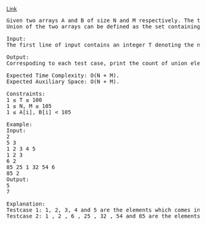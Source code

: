 <a href="https://www.geeksforgeeks.org/find-union-and-intersection-of-two-unsorted-arrays/">Link </a>
<pre>Given two arrays A and B of size N and M respectively. The task is to find union between these two arrays.
Union of the two arrays can be defined as the set containing distinct elements from both the arrays. If there are repetitions, then only one occurrence of element should be printed in union.

Input:
The first line of input contains an integer T denoting the number of test cases. Then T test cases follow. Each test case consist of three lines. The first line of each test case contains two space separated integers N and M, where N is the size of array A and M is the size of array B. The second line of each test case contains N space separated integers denoting elements of array A. The third line of each test case contains M space separated integers denoting elements of array B.

Output:
Correspoding to each test case, print the count of union elements of the two arrays.

Expected Time Complexity: O(N + M).
Expected Auxiliary Space: O(N + M).

Constraints:
1 ≤ T ≤ 100
1 ≤ N, M ≤ 105
1 ≤ A[i], B[i] < 105

Example:
Input:
2
5 3
1 2 3 4 5
1 2 3
6 2
85 25 1 32 54 6
85 2
Output:
5
7

Explanation:
Testcase 1: 1, 2, 3, 4 and 5 are the elements which comes in the union set of both arrays.
Testcase 2: 1 , 2 , 6 , 25 , 32 , 54 and 85 are the elements which comes in the union set of both arrays. </pre>
